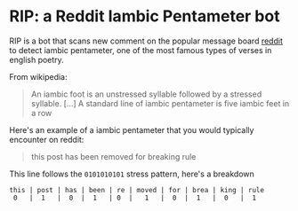 # RIP: a Reddit Iambic Pentameter bot

RIP is a bot that scans new comment on the popular message board [reddit](https://www.reddit.com/r/all/) to detect iambic pentameter, one of the most famous types of verses in english poetry.

From wikipedia:

> An iambic foot is an unstressed syllable followed by a stressed syllable. [...] A standard line of iambic pentameter is five iambic feet in a row

Here's an example of a iambic pentameter that you would typically encounter on reddit:

> this post has been removed for breaking rule 

This line follows the ``0101010101`` stress pattern, here's a breakdown

	this | post | has | been | re | moved | for | brea | king | rule
	 0   |  1   |  0  |  1   | 0  |   1   |  0  |  1   |  0   |  1   

